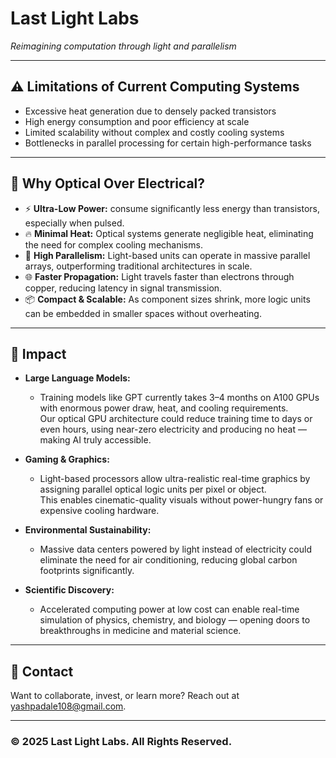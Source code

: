 # Last Light Labs

*Reimagining computation through light and parallelism*

---

## ⚠️ Limitations of Current Computing Systems

- Excessive heat generation due to densely packed transistors
- High energy consumption and poor efficiency at scale
- Limited scalability without complex and costly cooling systems
- Bottlenecks in parallel processing for certain high-performance tasks

---

## 🌟 Why Optical Over Electrical?

- ⚡ **Ultra-Low Power:** consume significantly less energy than transistors, especially when pulsed.
- 🔥 **Minimal Heat:** Optical systems generate negligible heat, eliminating the need for complex cooling mechanisms.
- 🚀 **High Parallelism:** Light-based units can operate in massive parallel arrays, outperforming traditional architectures in scale.
- 🌐 **Faster Propagation:** Light travels faster than electrons through copper, reducing latency in signal transmission.
- 📦 **Compact & Scalable:** As component sizes shrink, more logic units can be embedded in smaller spaces without overheating.

---

## 🚀 Impact

- **Large Language Models:**
    - Training models like GPT currently takes 3–4 months on A100 GPUs with enormous power draw, heat, and cooling requirements.  
    Our optical GPU architecture could reduce training time to days or even hours, using near-zero electricity and producing no heat — making AI truly accessible.

- **Gaming & Graphics:**
    - Light-based processors allow ultra-realistic real-time graphics by assigning parallel optical logic units per pixel or object.  
    This enables cinematic-quality visuals without power-hungry fans or expensive cooling hardware.

- **Environmental Sustainability:**
    - Massive data centers powered by light instead of electricity could eliminate the need for air conditioning, reducing global carbon footprints significantly.

- **Scientific Discovery:**
    - Accelerated computing power at low cost can enable real-time simulation of physics, chemistry, and biology — opening doors to breakthroughs in medicine and material science.

---

## 📨 Contact

Want to collaborate, invest, or learn more? Reach out at [yashpadale108@gmail.com](mailto:yashpadale108@gmail.com).

---

### &copy; 2025 Last Light Labs. All Rights Reserved.
